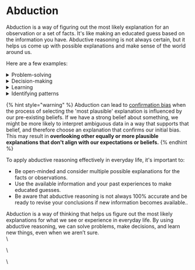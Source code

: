 # Abduction

Abduction is a way of figuring out the most likely explanation for an observation or a set of facts. It's like making an educated guess based on the information you have. Abductive reasoning is not always certain, but it helps us come up with possible explanations and make sense of the world around us.

Here are a few examples:

<details>

<summary>Problem-solving</summary>

When we face a problem, we often use abduction to find the most likely cause and then try to fix it. For example, if your car won't start, you might think about the most likely reasons (like a dead battery) and check them first.

</details>

<details>

<summary>Decision-making</summary>

Abductive reasoning can help us make decisions by considering the most likely outcomes of different choices based on the available information.

</details>

<details>

<summary>Learning</summary>

When we encounter new information or situations, we use abduction to connect it to what we already know and come up with possible explanations or interpretations.

</details>

<details>

<summary>Identifying patterns</summary>

Abductive reasoning helps us notice patterns or relationships between different pieces of information, making it easier to understand and predict how things work.

</details>

{% hint style="warning" %}
Abduction can lead to [confirmation bias](../fallacies/confirmation-bias.md) when the process of selecting the 'most plausible' explanation is influenced by our pre-existing beliefs. If we have a strong belief about something, we might be more likely to interpret ambiguous data in a way that supports that belief, and therefore choose an explanation that confirms our initial bias. This may result in **overlooking other equally or more plausible explanations that don't align with our expectations or beliefs.**
{% endhint %}

To apply abductive reasoning effectively in everyday life, it's important to:

* Be open-minded and consider multiple possible explanations for the facts or observations.
* Use the available information and your past experiences to make educated guesses.
* Be aware that abductive reasoning is not always 100% accurate and be ready to revise your conclusions if new information becomes available..

Abduction is a way of thinking that helps us figure out the most likely explanations for what we see or experience in everyday life. By using abductive reasoning, we can solve problems, make decisions, and learn new things, even when we aren’t sure.\
\


\


\
